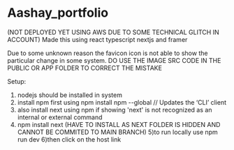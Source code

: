 # Aashay_portfolio 
(NOT DEPLOYED YET USING AWS DUE TO SOME TECHNICAL GLITCH IN ACCOUNT)
Made this using react typescript nextjs and framer

Due to some unknown reason the favicon icon is not able to show the particular change in some system.
DO USE THE IMAGE SRC CODE IN THE PUBLIC OR APP FOLDER TO CORRECT THE MISTAKE

Setup:
1) nodejs should be installed in system
2) install npm first using npm install npm --global // Updates the ‘CLI’ client
3) also install next using npm if showing 'next' is not recognized as an internal or external command
4) npm install next (HAVE TO INSTALL AS NEXT FOLDER IS HIDDEN AND CANNOT BE COMMITED TO MAIN BRANCH)
5)to run locally use npm run dev
6)then click on the host link
